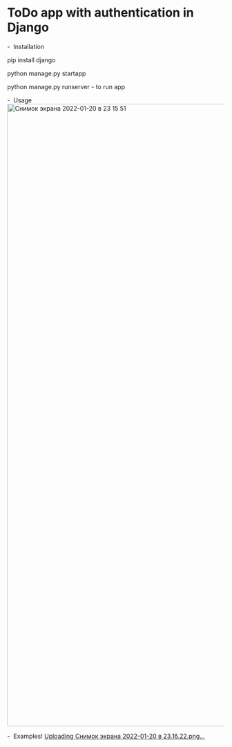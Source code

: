 # ToDo app with authentication in Django
-  Installation

pip install django

python manage.py startapp

python manage.py runserver - to run app

-  Usage
<img width="1440" alt="Снимок экрана 2022-01-20 в 23 15 51" src="https://user-images.githubusercontent.com/74854644/150388718-00aa5a1c-e3a4-411c-80fc-35599fe52f48.png">


-  Examples!
[Uploading Снимок экрана 2022-01-20 в 23.16.22.png…]()


